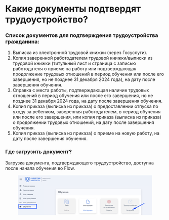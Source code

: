 # Какие документы подтвердят трудоустройство?

### Список документов для подтверждения трудоустройства гражданина:

1. Выписка из электронной трудовой книжки (через Госуслуги).
2. Копия заверенной работодателем трудовой книжки/выписки из трудовой книжки (титульный лист и страница с записью работодателя о приеме на работу или подтверждающая продолжение трудовых отношений в период обучения или после его завершения, но не позднее 31 декабря 2024 года), на дату после завершения обучения.
3. Справка с места работы, подтверждающая наличие трудовых отношений в период обучения или после его завершения, но не позднее 31 декабря 2024 года, на дату после завершения обучения.
4. Копия приказа (выписка из приказа) о предоставлении отпуска по уходу за ребенком, заверенная работодателем, в период обучения или после его завершения, или копия приказа (выписка из приказа) о продолжении трудовых отношений, на дату после завершения обучения.
5. Копия приказа (выписка из приказа) о приеме на новую работу, на дату после завершения обучения.

### Где загрузить документ?

Загрузка документа, подтверждающего трудоустройство, доступна после начала обучения во Flow.

<figure><img src="../.gitbook/assets/image (25).png" alt=""><figcaption></figcaption></figure>
